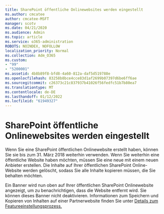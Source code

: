 ```yaml
---
title: SharePoint öffentliche Onlinewebsites werden eingestellt
ms.author: cmcatee
author: cmcatee-MSFT
manager: scotv
ms.date: 04/21/2020
ms.audience: Admin
ms.topic: article
ms.service: o365-administration
ROBOTS: NOINDEX, NOFOLLOW
localization_priority: Normal
ms.collection: Adm_O365
ms.custom:
- "99"
- "5200001"
ms.assetid: 4b8b89f8-bfd8-4a60-812a-daf5d519788e
ms.openlocfilehash: 83258b8bce4cce83d1af2699b07397d6be6ff6ae
ms.sourcegitcommit: c26373c21c837937b41026f56fedfc51b7b80ea7
ms.translationtype: MT
ms.contentlocale: de-DE
ms.lasthandoff: 01/12/2022
ms.locfileid: "61949327"
---
```

# <a name="sharepoint-online-public-websites-are-being-discontinued"></a>SharePoint öffentliche Onlinewebsites werden eingestellt

Wenn Sie eine SharePoint öffentlichen Onlinewebsite erstellt haben, können Sie sie bis zum 31. März 2018 weiterhin verwenden. Wenn Sie weiterhin eine öffentliche Website haben möchten, müssen Sie eine neue mit einem neuen Anbieter erstellen. Die Inhalte auf Ihrer öffentlichen SharePoint Online-Website werden gelöscht, sodass Sie alle Inhalte kopieren müssen, die Sie behalten möchten.
  
Ein Banner wird nun oben auf Ihrer öffentlichen SharePoint Onlinewebsite angezeigt, um zu benachrichtigen, dass die Website entfernt wird. Sie können dieses Banner nicht deaktivieren. Informationen zum Speichern und Kopieren von Inhalten auf einer Partnerwebsite finden Sie unter [Details zum Featureeinstellungsprozess.](https://go.microsoft.com/fwlink/?linkid=866980)
  